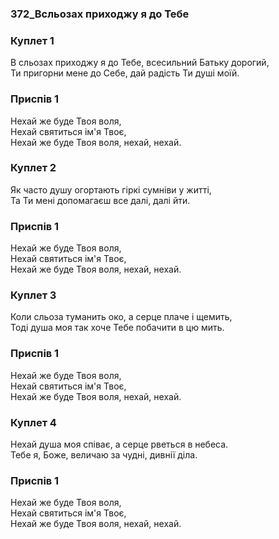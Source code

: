 ### 372_Всльозах приходжу я до Тебе
### Куплет 1
В сльозах приходжу я до Тебе, всесильний Батьку дорогий,<br/>Ти пригорни мене до Себе, дай радість Ти душі моїй.
### Приспів 1
Нехай же буде Твоя воля, <br/>Нехай святиться ім'я Твоє,<br/>Нехай же буде Твоя воля, нехай, нехай.
### Куплет 2
Як часто душу огортають гіркі сумніви у житті,<br/>Та Ти мені допомагаєш все далі, далі йти.
### Приспів 1
Нехай же буде Твоя воля, <br/>Нехай святиться ім'я Твоє,<br/>Нехай же буде Твоя воля, нехай, нехай.
### Куплет 3
Коли сльоза туманить око, а серце плаче і щемить,<br/>Тоді душа моя так хоче Тебе побачити в цю мить.
### Приспів 1
Нехай же буде Твоя воля, <br/>Нехай святиться ім'я Твоє,<br/>Нехай же буде Твоя воля, нехай, нехай.
### Куплет 4
Нехай душа моя співає, а серце рветься в небеса.<br/>Тебе я, Боже, величаю за чудні, дивнії діла.
### Приспів 1
Нехай же буде Твоя воля, <br/>Нехай святиться ім'я Твоє,<br/>Нехай же буде Твоя воля, нехай, нехай.
